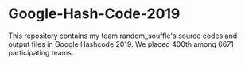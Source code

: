 # Google-Hash-Code-2019
This repository contains my team random_souffle's source codes and output files in Google Hashcode 2019. We placed 400th among 6671 participating teams.
